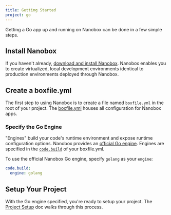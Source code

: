 ```yaml
---
title: Getting Started
project: go
---
```


Getting a Go app up and running on Nanobox can be done in a few simple steps.

## Install Nanobox
If you haven't already, [download and install Nanobox](https://nanobox.io/download). Nanobox enables you to create virtualized, local development environments identical to production environments deployed through Nanobox.

## Create a boxfile.yml
The first step to using Nanobox is to create a file named `boxfile.yml` in the root of your project. The [boxfile.yml](https://docs.nanobox.io/app-config/boxfile/) houses all configuration for Nanobox apps.

### Specify the Go Engine
"Engines" build your code's runtime environment and expose runtime configuration options. Nanobox provides an [official Go engine](https://github.com/nanobox-io/nanobox-engine-golang). Engines are specified in the [`code.build`](https://docs.nanobox.io/app-config/boxfile/code-build/) of your boxfile.yml.

To use the official Nanobox Go engine, specify `golang` as your `engine`:

```yaml
code.build:
  engine: golang
```

## Setup Your Project
With the Go engine specified, you're ready to setup your project. The [Project Setup](./project-setup/) doc walks through this process.
